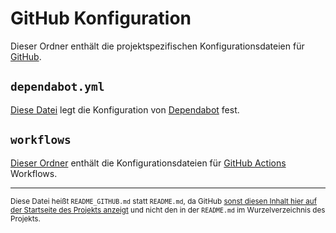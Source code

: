 # GitHub Konfiguration

Dieser Ordner enthält die projektspezifischen Konfigurationsdateien für [GitHub](https://docs.github.com/de).

## `dependabot.yml`

[Diese Datei](https://docs.github.com/de/code-security/dependabot/dependabot-version-updates/configuration-options-for-the-dependabot.yml-file) legt die Konfiguration von [Dependabot](https://docs.github.com/de/code-security/dependabot) fest.

## `workflows`

[Dieser Ordner](https://docs.github.com/de/actions/using-workflows/about-workflows#about-workflows) enthält die Konfigurationsdateien für [GitHub Actions](https://docs.github.com/de/actions) Workflows.

---

<small>Diese Datei heißt `README_GITHUB.md` statt `README.md`, da GitHub [sonst diesen Inhalt hier auf der Startseite des Projekts anzeigt](https://docs.github.com/en/repositories/managing-your-repositorys-settings-and-features/customizing-your-repository/about-readmes#about-readmes) und nicht den in der `README.md` im Wurzelverzeichnis des Projekts.</small>
